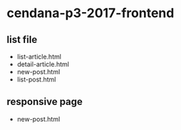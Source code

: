 # cendana-p3-2017-frontend

## list file
- list-article.html
- detail-article.html
- new-post.html
- list-post.html
## responsive page
- new-post.html
